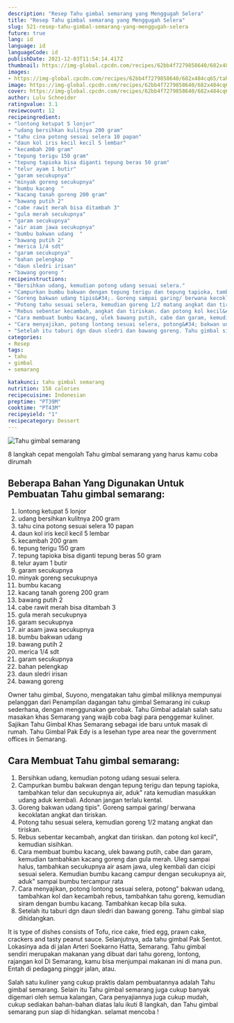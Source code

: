 ```yaml
---
description: "Resep Tahu gimbal semarang yang Menggugah Selera"
title: "Resep Tahu gimbal semarang yang Menggugah Selera"
slug: 521-resep-tahu-gimbal-semarang-yang-menggugah-selera
future: true
lang: id
language: id
languageCode: id
publishDate: 2021-12-03T11:54:14.417Z 
thumbnail: https://img-global.cpcdn.com/recipes/62bb4f7279858640/682x484cq65/tahu-gimbal-semarang-foto-resep-utama.png
images:
- https://img-global.cpcdn.com/recipes/62bb4f7279858640/682x484cq65/tahu-gimbal-semarang-foto-resep-utama.png
image: https://img-global.cpcdn.com/recipes/62bb4f7279858640/682x484cq65/tahu-gimbal-semarang-foto-resep-utama.png
cover: https://img-global.cpcdn.com/recipes/62bb4f7279858640/682x484cq65/tahu-gimbal-semarang-foto-resep-utama.png
author: Lulu Schneider
ratingvalue: 3.1
reviewcount: 12
recipeingredient:
- "lontong ketupat 5 lonjor"
- "udang bersihkan kulitnya 200 gram"
- "tahu cina potong sesuai selera 10 papan"
- "daun kol iris kecil kecil 5 lembar"
- "kecambah 200 gram"
- "tepung terigu 150 gram"
- "tepung tapioka bisa diganti tepung beras 50 gram"
- "telur ayam 1 butir"
- "garam secukupnya"
- "minyak goreng secukupnya"
- "bumbu kacang  "
- "kacang tanah goreng 200 gram"
- "bawang putih 2"
- "cabe rawit merah bisa ditambah 3"
- "gula merah secukupnya"
- "garam secukupnya"
- "air asam jawa secukupnya"
- "bumbu bakwan udang  "
- "bawang putih 2"
- "merica 1/4 sdt"
- "garam secukupnya"
- "bahan pelengkap  "
- "daun sledri irisan"
- "bawang goreng "
recipeinstructions:
- "Bersihkan udang, kemudian potong udang sesuai selera."
- "Campurkan bumbu bakwan dengan tepung terigu dan tepung tapioka, tambahkan telur dan secukupnya air, aduk&#34; rata kemudian masukkan udang aduk kembali. Adonan jangan terlalu kental."
- "Goreng bakwan udang tipis&#34;. Goreng sampai garing/ berwana kecoklatan angkat dan tiriskan."
- "Potong tahu sesuai selera, kemudian goreng 1/2 matang angkat dan tiriskan."
- "Rebus sebentar kecambah, angkat dan tiriskan. dan potong kol kecil&#34;, kemudian sisihkan."
- "Cara membuat bumbu kacang, ulek bawang putih, cabe dan garam, kemudian tambahkan kacang goreng dan gula merah. Uleg sampai halus, tambahkan secukupnya air asam jawa, uleg kembali dan cicipi sesuai selera. Kemudian bumbu kacang campur dengan secukupnya air, aduk&#34; sampai bumbu tercampur rata"
- "Cara menyajikan, potong lontong sesuai selera, potong&#34; bakwan udang, tambahkan kol dan kecambah rebus, tambahkan tahu goreng, kemudian siram dengan bumbu kacang. Tambahkan kecap bila suka."
- "Setelah itu taburi dgn daun sledri dan bawang goreng. Tahu gimbal siap dihidangkan."
categories:
- Resep
tags:
- tahu
- gimbal
- semarang

katakunci: tahu gimbal semarang 
nutrition: 158 calories
recipecuisine: Indonesian
preptime: "PT39M"
cooktime: "PT43M"
recipeyield: "1"
recipecategory: Dessert
---
```



![Tahu gimbal semarang](https://img-global.cpcdn.com/recipes/62bb4f7279858640/682x484cq65/tahu-gimbal-semarang-foto-resep-utama.png)

8 langkah cepat mengolah  Tahu gimbal semarang yang harus kamu coba dirumah

<!--inarticleads1-->

## Beberapa Bahan Yang Digunakan Untuk Pembuatan Tahu gimbal semarang:

1. lontong ketupat 5 lonjor
1. udang bersihkan kulitnya 200 gram
1. tahu cina potong sesuai selera 10 papan
1. daun kol iris kecil kecil 5 lembar
1. kecambah 200 gram
1. tepung terigu 150 gram
1. tepung tapioka bisa diganti tepung beras 50 gram
1. telur ayam 1 butir
1. garam secukupnya
1. minyak goreng secukupnya
1. bumbu kacang  
1. kacang tanah goreng 200 gram
1. bawang putih 2
1. cabe rawit merah bisa ditambah 3
1. gula merah secukupnya
1. garam secukupnya
1. air asam jawa secukupnya
1. bumbu bakwan udang  
1. bawang putih 2
1. merica 1/4 sdt
1. garam secukupnya
1. bahan pelengkap  
1. daun sledri irisan
1. bawang goreng 

Owner tahu gimbal, Suyono, mengatakan tahu gimbal miliknya mempunyai pelanggan dari Penampilan dagangan tahu gimbal Semarang ini cukup sederhana, dengan menggunakan gerobak. Tahu Gimbal adalah salah satu masakan khas Semarang yang wajib coba bagi para penggemar kuliner. Sajikan Tahu Gimbal Khas Semarang sebagai ide baru untuk masak di rumah. Tahu Gimbal Pak Edy is a lesehan type area near the government offices in Semarang. 

<!--inarticleads2-->

## Cara Membuat Tahu gimbal semarang:

1. Bersihkan udang, kemudian potong udang sesuai selera.
1. Campurkan bumbu bakwan dengan tepung terigu dan tepung tapioka, tambahkan telur dan secukupnya air, aduk&#34; rata kemudian masukkan udang aduk kembali. Adonan jangan terlalu kental.
1. Goreng bakwan udang tipis&#34;. Goreng sampai garing/ berwana kecoklatan angkat dan tiriskan.
1. Potong tahu sesuai selera, kemudian goreng 1/2 matang angkat dan tiriskan.
1. Rebus sebentar kecambah, angkat dan tiriskan. dan potong kol kecil&#34;, kemudian sisihkan.
1. Cara membuat bumbu kacang, ulek bawang putih, cabe dan garam, kemudian tambahkan kacang goreng dan gula merah. Uleg sampai halus, tambahkan secukupnya air asam jawa, uleg kembali dan cicipi sesuai selera. Kemudian bumbu kacang campur dengan secukupnya air, aduk&#34; sampai bumbu tercampur rata
1. Cara menyajikan, potong lontong sesuai selera, potong&#34; bakwan udang, tambahkan kol dan kecambah rebus, tambahkan tahu goreng, kemudian siram dengan bumbu kacang. Tambahkan kecap bila suka.
1. Setelah itu taburi dgn daun sledri dan bawang goreng. Tahu gimbal siap dihidangkan.


It is type of dishes consists of Tofu, rice cake, fried egg, prawn cake, crackers and tasty peanut sauce. Selanjutnya, ada tahu gimbal Pak Sentot. Lokasinya ada di jalan Arteri Soekarno Hatta, Semarang. Tahu gimbal sendiri merupakan makanan yang dibuat dari tahu goreng, lontong, rajangan kol Di Semarang, kamu bisa menjumpai makanan ini di mana pun. Entah di pedagang pinggir jalan, atau. 

Salah satu kuliner yang cukup praktis dalam pembuatannya adalah  Tahu gimbal semarang. Selain itu  Tahu gimbal semarang  juga cukup banyak digemari oleh semua kalangan, Cara penyajiannya juga cukup mudah, cukup sediakan bahan-bahan diatas lalu ikuti 8 langkah, dan  Tahu gimbal semarang  pun siap di hidangkan. selamat mencoba !
